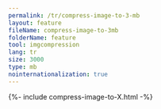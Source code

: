 ```yaml
---
permalink: /tr/compress-image-to-3-mb
layout: feature
fileName: compress-image-to-3mb
folderName: feature
tool: imgcompression
lang: tr
size: 3000
type: mb
nointernationalization: true
---
```

{%- include compress-image-to-X.html -%}       
